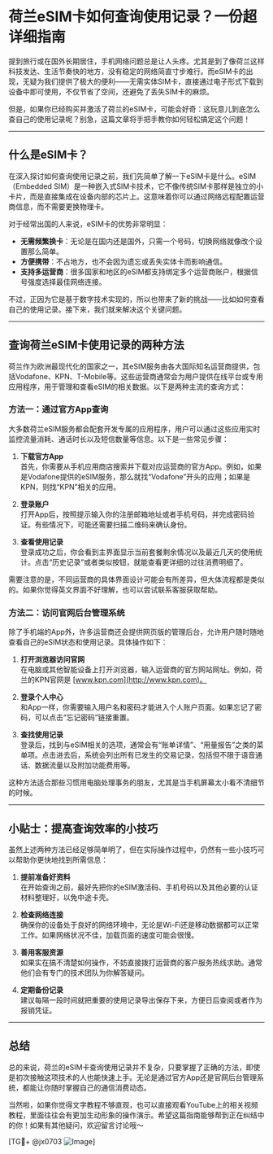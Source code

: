 # 荷兰eSIM卡如何查询使用记录？一份超详细指南

提到旅行或在国外长期居住，手机网络问题总是让人头疼。尤其是到了像荷兰这样科技发达、生活节奏快的地方，没有稳定的网络简直寸步难行。而eSIM卡的出现，无疑为我们提供了极大的便利——无需实体SIM卡，直接通过电子形式下载到设备中即可使用，不仅节省了空间，还避免了丢失SIM卡的麻烦。

但是，如果你已经购买并激活了荷兰的eSIM卡，可能会好奇：这玩意儿到底怎么查自己的使用记录呢？别急，这篇文章将手把手教你如何轻松搞定这个问题！

---

## 什么是eSIM卡？

在深入探讨如何查询使用记录之前，我们先简单了解一下eSIM卡是什么。eSIM（Embedded SIM）是一种嵌入式SIM卡技术，它不像传统SIM卡那样是独立的小卡片，而是直接集成在设备内部的芯片上。这意味着你可以通过网络远程配置运营商信息，而不需要更换物理卡。

对于经常出国的人来说，eSIM卡的优势非常明显：
- **无需频繁换卡**：无论是在国内还是国外，只需一个号码，切换网络就像改个设置那么简单。
- **方便携带**：不占地方，也不会因为遗忘或丢失实体卡而影响通信。
- **支持多运营商**：很多国家和地区的eSIM都支持绑定多个运营商账户，根据信号强度选择最佳网络连接。

不过，正因为它是基于数字技术实现的，所以也带来了新的挑战——比如如何查看自己的使用记录。接下来，我们就来解决这个关键问题。

---

## 查询荷兰eSIM卡使用记录的两种方法

荷兰作为欧洲最现代化的国家之一，其eSIM服务由各大国际知名运营商提供，包括Vodafone、KPN、T-Mobile等。这些运营商通常会为用户提供在线平台或专用应用程序，用于管理和查看eSIM的相关数据。以下是两种主流的查询方式：

### 方法一：通过官方App查询
大多数荷兰eSIM服务都会配套开发专属的应用程序，用户可以通过这些应用实时监控流量消耗、通话时长以及短信数量等信息。以下是一些常见步骤：

1. **下载官方App**  
   首先，你需要从手机应用商店搜索并下载对应运营商的官方App。例如，如果是Vodafone提供的eSIM服务，那么就找“Vodafone”开头的应用；如果是KPN，则找“KPN”相关的应用。

2. **登录账户**  
   打开App后，按照提示输入你的注册邮箱地址或者手机号码，并完成密码验证。有些情况下，可能还需要扫描二维码来确认身份。

3. **查看使用记录**  
   登录成功之后，你会看到主界面显示当前套餐剩余情况以及最近几天的使用统计。点击“历史记录”或者类似按钮，就能查看更详细的过往消费明细了。

需要注意的是，不同运营商的具体界面设计可能会有所差异，但大体流程都是类似的。如果你觉得英文界面不好理解，也可以尝试联系客服获取帮助。

### 方法二：访问官网后台管理系统
除了手机端的App外，许多运营商还会提供网页版的管理后台，允许用户随时随地查看自己的eSIM状态和使用记录。具体操作如下：

1. **打开浏览器访问官网**  
   在电脑或其他智能设备上打开浏览器，输入运营商的官方网站网址。例如，荷兰的KPN官网是 [www.kpn.com](http://www.kpn.com)。

2. **登录个人中心**  
   和App一样，你需要输入用户名和密码才能进入个人账户页面。如果忘记了密码，可以点击“忘记密码”链接重置。

3. **查找使用记录**  
   登录后，找到与eSIM相关的选项，通常会有“账单详情”、“用量报告”之类的菜单项。点击进去后，系统会列出所有已发生的交易记录，包括但不限于语音通话、数据流量以及附加功能费用等。

这种方法适合那些习惯用电脑处理事务的朋友，尤其是当手机屏幕太小看不清细节的时候。

---

## 小贴士：提高查询效率的小技巧

虽然上述两种方法已经足够简单明了，但在实际操作过程中，仍然有一些小技巧可以帮助你更快地找到所需信息：

1. **提前准备好资料**  
   在开始查询之前，最好先把你的eSIM激活码、手机号码以及其他必要的认证材料整理好，以免中途卡壳。

2. **检查网络连接**  
   确保你的设备处于良好的网络环境中，无论是Wi-Fi还是移动数据都可以正常工作。如果网络状况不佳，加载页面的速度可能会很慢。

3. **善用客服资源**  
   如果实在搞不清楚如何操作，不妨直接拨打运营商的客户服务热线求助。通常他们会有专门的技术团队为你解答疑问。

4. **定期备份记录**  
   建议每隔一段时间就把重要的使用记录导出保存下来，方便日后查阅或者作为报销凭证。

---

## 总结

总的来说，荷兰的eSIM卡查询使用记录并不复杂，只要掌握了正确的方法，即使是初次接触这项技术的人也能快速上手。无论是通过官方App还是官网后台管理系统，都能让你随时掌握自己的通信消费动态。

当然啦，如果你觉得文字教程不够直观，也可以直接观看YouTube上的相关视频教程，里面往往会有更加生动形象的操作演示。希望这篇指南能够帮到正在纠结中的你！如果有其他疑问，欢迎留言讨论哦～

[TG💪+ @jx0703 ![Image](https://github.com/user-attachments/assets/dbca1d08-cadb-493c-b0ec-ad6f7a83f270)]